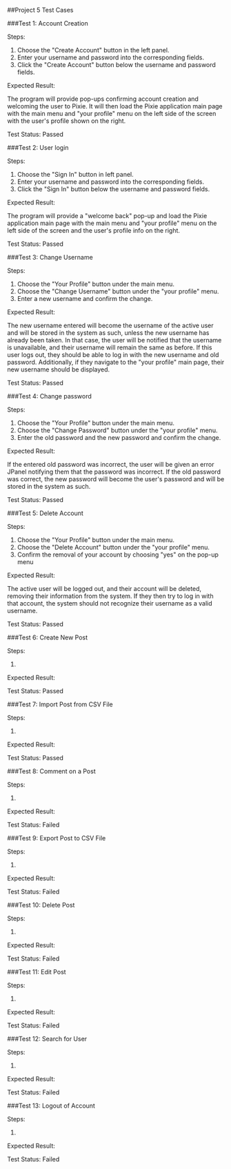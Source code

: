 ##Project 5 Test Cases

###Test 1: Account Creation

Steps:

1. Choose the "Create Account" button in the left panel.
2. Enter your username and password into the corresponding fields.
3. Click the "Create Account" button below the username and password fields.

Expected Result:

The program will provide pop-ups confirming account creation and welcoming the user to Pixie.
It will then load the Pixie application main page with the main menu and "your profile" menu on 
the left side of the screen with the user's profile shown on the right.

Test Status: Passed

###Test 2: User login

Steps:

1. Choose the "Sign In" button in left panel.
2. Enter your username and password into the corresponding fields.
3. Click the "Sign In" button below the username and password fields.

Expected Result: 

The program will provide a "welcome back" pop-up and load the Pixie application main page 
with the main menu and "your profile" menu on the left side of the screen and the user's profile
info on the right.

Test Status: Passed


###Test 3: Change Username

Steps:

1. Choose the "Your Profile" button under the main menu.
2. Choose the "Change Username" button under the "your profile" menu.
3. Enter a new username and confirm the change.

Expected Result:

The new username entered will become the username of the active user and will be stored in the system as such,
unless the new username has already been taken. In that case, the user will be notified that the username is unavailable,
and their username will remain the same as before.
If this user logs out, they should be able to log in with the new username and old password. 
Additionally, if they navigate to the "your profile" main page, their new username should be displayed.

Test Status: Passed

###Test 4: Change password

Steps:

1. Choose the "Your Profile" button under the main menu.
2. Choose the "Change Password" button under the "your profile" menu.
3. Enter the old password and the new password and confirm the change.

Expected Result:

If the entered old password was incorrect, the user will be given an error JPanel notifying them that the password
was incorrect. If the old password was correct, the new password will become the user's password and will be stored in
the system as such. 

Test Status: Passed

###Test 5: Delete Account

Steps:

1. Choose the "Your Profile" button under the main menu.
2. Choose the "Delete Account" button under the "your profile" menu.
3. Confirm the removal of your account by choosing "yes" on the pop-up menu

Expected Result:

The active user will be logged out, and their account will be deleted, removing their
information from the system. If they then try to log in with that account, the system should
not recognize their username as a valid username.

Test Status: Passed

###Test 6: Create New Post

Steps:

1.

Expected Result:

Test Status: Passed

###Test 7: Import Post from CSV File

Steps:

1.

Expected Result:

Test Status: Passed

###Test 8: Comment on a Post

Steps:

1.

Expected Result:

Test Status: Failed

###Test 9: Export Post to CSV File

Steps:

1.

Expected Result:

Test Status: Failed

###Test 10: Delete Post

Steps:

1.

Expected Result:

Test Status: Failed

###Test 11: Edit Post

Steps:

1.

Expected Result:

Test Status: Failed

###Test 12: Search for User

Steps:

1.

Expected Result:

Test Status: Failed

###Test 13: Logout of Account

Steps:

1. 

Expected Result:

Test Status: Failed
